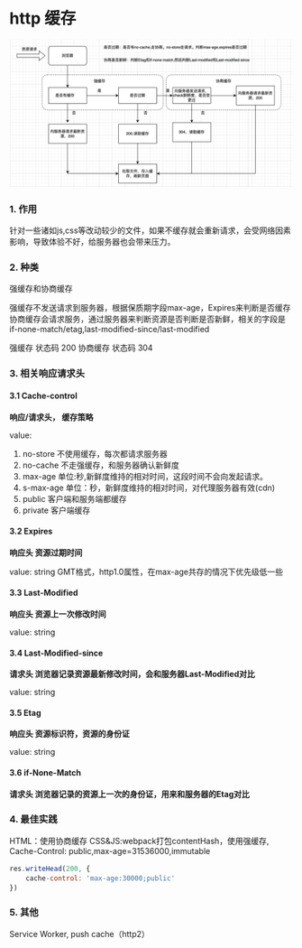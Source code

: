 # http 缓存

![http cache](./http-cache.png)

### 1. 作用

针对一些诸如js,css等改动较少的文件，如果不缓存就会重新请求，会受网络因素影响，导致体验不好，给服务器也会带来压力。

### 2. 种类

强缓存和协商缓存

强缓存不发送请求到服务器，根据保质期字段max-age，Expires来判断是否缓存<br>
协商缓存会请求服务，通过服务器来判断资源是否判断是否新鲜，相关的字段是if-none-match/etag,last-modified-since/last-modified

强缓存 状态码 200
协商缓存 状态码 304

### 3. 相关响应请求头

#### 3.1 Cache-control

__响应/请求头， 缓存策略__

value:

1. no-store 不使用缓存，每次都请求服务器
2. no-cache 不走强缓存，和服务器确认新鲜度
3. max-age 单位:秒,新鲜度维持的相对时间，这段时间不会向发起请求。
4. s-max-age 单位：秒，新鲜度维持的相对时间，对代理服务器有效(cdn)
5. public 客户端和服务端都缓存
6. private 客户端缓存

#### 3.2 Expires

__响应头 资源过期时间__

value: string GMT格式，http1.0属性，在max-age共存的情况下优先级低一些

#### 3.3 Last-Modified

__响应头 资源上一次修改时间__

value: string

#### 3.4 Last-Modified-since

__请求头 浏览器记录资源最新修改时间，会和服务器Last-Modified对比__

value: string

#### 3.5 Etag

__响应头 资源标识符，资源的身份证__

value: string

#### 3.6 if-None-Match

__请求头  浏览器记录的资源上一次的身份证，用来和服务器的Etag对比__

### 4. 最佳实践

HTML：使用协商缓存
CSS&JS:webpack打包contentHash，使用强缓存, Cache-Control: public,max-age=31536000,immutable

```js
res.writeHead(200, {
    cache-control: 'max-age:30000;public'
})
```

### 5. 其他

Service Worker, push cache（http2）
